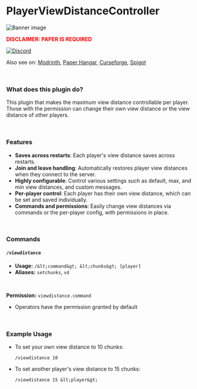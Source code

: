 # PlayerViewDistanceController
![Banner image](https://i.ibb.co/hdNnMNG/Banner.png)
**<p style="color:red">DISCLAIMER: PAPER IS REQUIRED</p>**

<a href="https://discord.gg/akbd8EPSgr">![Discord](https://img.shields.io/discord/1254765564790837288?style=for-the-badge&logo=discord&label=Discord)</a>

Also see on: <a href="https://modrinth.com/plugin/player-view-distance-controller">Modrinth</a>,    <a href="https://hangar.papermc.io/Wyzebb/PlayerViewDistanceController">Paper Hangar</a>,    <a href="https://www.curseforge.com/minecraft/bukkit-plugins/player-view-distance-controller">Curseforge</a>,    <a href="https://www.spigotmc.org/resources/player-view-distance-controller.117627/">Spigot</a>


<br/>

### **What does this plugin do?**
This plugin that makes the maximum view distance controllable per player. Those with the permission can change their own view distance or the view distance of other players.

<br/>

### **Features**
- **Saves across restarts**: Each player's view distance saves across restarts.
- **Join and leave handling**: Automatically restores player view distances when they connect to the server.
- **Highly configurable**: Control various settings such as default, max, and min view distances, and custom messages.
- **Per-player control**: Each player has their own view distance, which can be set and saved individually.
- **Commands and permissions**: Easily change view distances via commands or the per-player config, with permissions in place.

<br/>

### **Commands**
####  `/viewdistance`
- **Usage:** `/&lt;command&gt; &lt;chunks&gt; [player]`
- **Aliases:** `setchunks`, `vd`

<br/>

**Permission:** `viewdistance.command`
- Operators have the permission granted by default

<br/>

### **Example Usage**
- To set your own view distance to 10 chunks:
  ```
  /viewdistance 10
  ```
- To set another player's view distance to 15 chunks:
  ```
  /viewdistance 15 &lt;player&gt;
  ```
